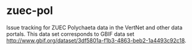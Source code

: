 # zuec-pol
Issue tracking for ZUEC Polychaeta data in the VertNet and other data portals. This data set corresponds to GBIF data set http://www.gbif.org/dataset/3df5801a-f1b3-4863-beb2-1a4493c92c18.
